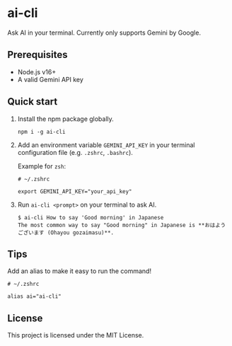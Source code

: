 # ai-cli

Ask AI in your terminal. Currently only supports Gemini by Google.

## Prerequisites

- Node.js v16+
- A valid Gemini API key

## Quick start

1. Install the npm package globally.

   ```
   npm i -g ai-cli
   ```

2. Add an environment variable `GEMINI_API_KEY` in your terminal configuration file (e.g. `.zshrc`, `.bashrc`).

   Example for `zsh`:

   ```
   # ~/.zshrc

   export GEMINI_API_KEY="your_api_key"
   ```

3. Run `ai-cli <prompt>` on your terminal to ask AI.

   ```
   $ ai-cli How to say 'Good morning' in Japanese
   The most common way to say "Good morning" in Japanese is **おはようございます (Ohayou gozaimasu)**.
   ```

## Tips

Add an alias to make it easy to run the command!

```
# ~/.zshrc

alias ai="ai-cli"
```

## License

This project is licensed under the MIT License.
